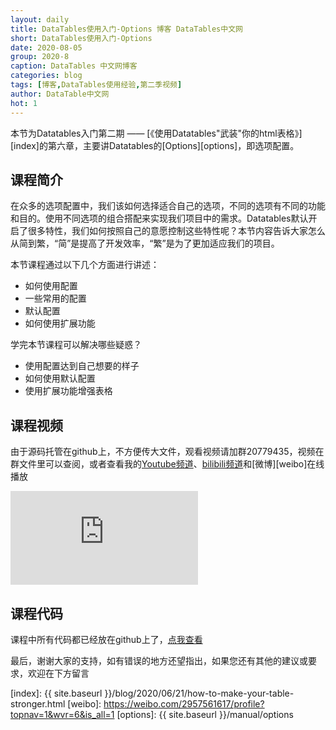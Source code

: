 ```yaml
---
layout: daily
title: DataTables使用入门-Options 博客 DataTables中文网
short: DataTables使用入门-Options
date: 2020-08-05
group: 2020-8
caption: DataTables 中文网博客
categories: blog
tags: [博客,DataTables使用经验,第二季视频]
author: DataTable中文网
hot: 1
---
```


本节为Datatables入门第二期 —— [《使用Datatables"武装"你的html表格》][index]的第六章，主要讲Datatables的[Options][options]，即选项配置。

## 课程简介

在众多的选项配置中，我们该如何选择适合自己的选项，不同的选项有不同的功能和目的。使用不同选项的组合搭配来实现我们项目中的需求。Datatables默认开启了很多特性，我们如何按照自己的意愿控制这些特性呢？本节内容告诉大家怎么从简到繁，“简”是提高了开发效率，“繁”是为了更加适应我们的项目。
<!--more-->

本节课程通过以下几个方面进行讲述：

- 如何使用配置
- 一些常用的配置
- 默认配置
- 如何使用扩展功能

学完本节课程可以解决哪些疑惑？

- 使用配置达到自己想要的样子
- 如何使用默认配置
- 使用扩展功能增强表格

## 课程视频

由于源码托管在github上，不方便传大文件，观看视频请加群20779435，视频在群文件里可以查阅，或者查看我的[Youtube频道][youtube]、[bilibili频道][bilibili]和[微博][weibo]在线播放


<iframe id="b" width="auto" heigth="auto" src="https://xbeibeix.com/api/bilibili/biliplayer/?url=https://www.bilibili.com/video/BV1LK411n7Px/" frameborder="0" allowfullscreen="true"> </iframe>


## 课程代码

课程中所有代码都已经放在github上了，[点我查看][github]

最后，谢谢大家的支持，如有错误的地方还望指出，如果您还有其他的建议或要求，欢迎在下方留言


[youtube]: https://www.youtube.com/playlist?list=PLfl1Raz12t6s43Fb--qDoIsBPKHEme7FO
[bilibili]: https://space.bilibili.com/618644465/channel/detail?cid=133983
[github]: https://github.com/ssy341/datatables-season2/tree/master/example01
[index]: {{ site.baseurl }}/blog/2020/06/21/how-to-make-your-table-stronger.html
[weibo]: https://weibo.com/2957561617/profile?topnav=1&wvr=6&is_all=1
[options]: {{ site.baseurl }}/manual/options